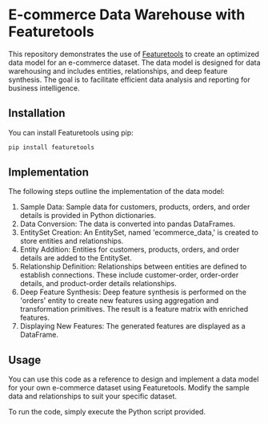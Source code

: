 # E-commerce Data Warehouse with Featuretools

This repository demonstrates the use of [Featuretools](https://docs.featuretools.com/) to create an optimized data model for an e-commerce dataset. The data model is designed for data warehousing and includes entities, relationships, and deep feature synthesis. The goal is to facilitate efficient data analysis and reporting for business intelligence.

## Installation

You can install Featuretools using pip:

```bash
pip install featuretools
```

## Implementation
The following steps outline the implementation of the data model:

1. Sample Data: Sample data for customers, products, orders, and order details is provided in Python dictionaries.
2. Data Conversion: The data is converted into pandas DataFrames.
3. EntitySet Creation: An EntitySet, named 'ecommerce_data,' is created to store entities and relationships.
4. Entity Addition: Entities for customers, products, orders, and order details are added to the EntitySet.
5. Relationship Definition: Relationships between entities are defined to establish connections. These include customer-order, order-order details, and product-order details relationships.
6. Deep Feature Synthesis: Deep feature synthesis is performed on the 'orders' entity to create new features using aggregation and transformation primitives. The result is a feature matrix with enriched features.
7. Displaying New Features: The generated features are displayed as a DataFrame.

## Usage
You can use this code as a reference to design and implement a data model for your own e-commerce dataset using Featuretools. Modify the sample data and relationships to suit your specific dataset.

To run the code, simply execute the Python script provided.
